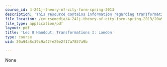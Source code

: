 ```yaml
---
course_id: 4-241j-theory-of-city-form-spring-2013
description: 'This resource contains information regarding transformations I: London.'
file_location: /coursemedia/4-241j-theory-of-city-form-spring-2013/20a94a8c39c9a42fe26e2f17a7857a9b_MIT4_241JS13_handout8.pdf
file_type: application/pdf
layout: pdf
title: 'Lec 8 Handout: Transformations I: London'
type: course
uid: 20a94a8c39c9a42fe26e2f17a7857a9b

---
```

None